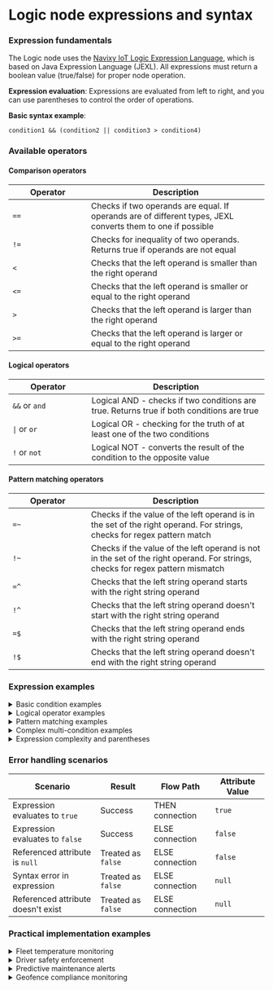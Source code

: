 # Logic node expressions and syntax

### Expression fundamentals

The Logic node uses the [Navixy IoT Logic Expression Language](https://app.gitbook.com/s/tx3J5BxnWyPV0nP2xr0z/technologies/navixy-iot-logic-expression-language), which is based on Java Expression Language (JEXL). All expressions must return a boolean value (true/false) for proper node operation.

**Expression evaluation**: Expressions are evaluated from left to right, and you can use parentheses to control the order of operations.

**Basic syntax example**:

```
condition1 && (condition2 || condition3 > condition4)
```

### Available operators

#### Comparison operators

<table><thead><tr><th width="138.54547119140625">Operator</th><th>Description</th></tr></thead><tbody><tr><td><code>==</code></td><td>Checks if two operands are equal. If operands are of different types, JEXL converts them to one if possible</td></tr><tr><td><code>!=</code></td><td>Checks for inequality of two operands. Returns true if operands are not equal</td></tr><tr><td><code>&#x3C;</code></td><td>Checks that the left operand is smaller than the right operand</td></tr><tr><td><code>&#x3C;=</code></td><td>Checks that the left operand is smaller or equal to the right operand</td></tr><tr><td><code>></code></td><td>Checks that the left operand is larger than the right operand</td></tr><tr><td><code>>=</code></td><td>Checks that the left operand is larger or equal to the right operand</td></tr></tbody></table>

#### Logical operators

<table><thead><tr><th width="139.45458984375">Operator</th><th>Description</th></tr></thead><tbody><tr><td><code>&#x26;&#x26;</code> or <code>and</code></td><td>Logical AND - checks if two conditions are true. Returns true if both conditions are true</td></tr><tr><td><code>|</code> or <code>or</code></td><td>Logical OR - checking for the truth of at least one of the two conditions</td></tr><tr><td><code>!</code> or <code>not</code></td><td>Logical NOT - converts the result of the condition to the opposite value</td></tr></tbody></table>

#### Pattern matching operators

<table><thead><tr><th width="138.54547119140625">Operator</th><th>Description</th></tr></thead><tbody><tr><td><code>=~</code></td><td>Checks if the value of the left operand is in the set of the right operand. For strings, checks for regex pattern match</td></tr><tr><td><code>!~</code></td><td>Checks if the value of the left operand is not in the set of the right operand. For strings, checks for regex pattern mismatch</td></tr><tr><td><code>=^</code></td><td>Checks that the left string operand starts with the right string operand</td></tr><tr><td><code>!^</code></td><td>Checks that the left string operand doesn't start with the right string operand</td></tr><tr><td><code>=$</code></td><td>Checks that the left string operand ends with the right string operand</td></tr><tr><td><code>!$</code></td><td>Checks that the left string operand doesn't end with the right string operand</td></tr></tbody></table>

### Expression examples

<details>

<summary>Basic condition examples</summary>

**Equality checks**:

```
value('lock_state', 0, 'valid') == 'sealed'
door_state_2 == 0
```

**Inequality checks**:

```
value('lock_state', 1, 'valid') != 'unknown'
avl_io_221 != null
```

**Numeric comparisons**:

```
value('humidity', 1, 'all') < 80
value('humidity', 1, 'all') <= 80
value('humidity', 0, 'valid') > 80
value('humidity', 0, 'valid') >= 80
```

**Temperature monitoring**:

```
value('temperature', 0, 'valid') > 75
```

This expression triggers when temperature exceeds 75 degrees, useful for overheating alerts.

**Speed violation detection**:

```
value('speed', 0, 'valid') > 80
```

This expression identifies when vehicles exceed 80 km/h speed limits.

**Device health monitoring**:

```
value('battery_voltage', 0, 'valid') < 11.5
```

This expression detects low battery conditions requiring maintenance attention.

**Fuel level alerts**:

```
value('fuel_level', 0, 'valid') < 20
```

This expression identifies when fuel levels drop below 20%, enabling proactive refueling.

</details>

<details>

<summary>Logical operator examples</summary>

**AND operations**:

```
value('temperature', 0, 'valid') > 15 && value('humidity', 0, 'valid') > 80
value('temperature', 0, 'valid') > 15 and value('humidity', 0, 'valid') > 80
```

**OR operations**:

```
temperature < 10 || humidity > 80
temperature < 10 or humidity > 80
```

**NOT operations**:

```
!condition
not condition
```

</details>

<details>

<summary>Pattern matching examples</summary>

**Set membership**:

```
value('lock_state', 0, 'valid') =~ ['locked','unlocked']
value('driver_name', 0, 'valid') !~ ['John', 'Steve']
```

**String pattern matching**:

```
driver_id =^ 'cc6f8216'
driver_id !^ 'cc6f8216'
value('engine_hours', 0, 'valid') =$ '1000'
value('driver_id', 0, 'valid') !$ '8b38851c3c68'
```

</details>

<details>

<summary>Complex multi-condition examples</summary>

**After-hours speeding alert**:

```
value('speed', 0, 'valid') > 60 && (value('current_hour', 0, 'valid') >= 18 || value('current_hour', 0, 'valid') <= 6)
```

This combines speed monitoring with time-based conditions for enhanced safety oversight during night shifts.

**Comprehensive device diagnostics**:

```
value('gps_satellites', 0, 'valid') >= 4 && value('battery_voltage', 0, 'valid') > 11.5 && value('signal_strength', 0, 'valid') > -80
```

This validates multiple device health parameters simultaneously to ensure reliable operation.

**Driver safety monitoring**:

```
value('harsh_braking', 0, 'valid') == true && value('driver_identified', 0, 'valid') == false
```

This identifies unsafe driving behavior when the driver isn't properly identified in the system.

**Equipment maintenance scheduling**:

```
value('engine_hours', 0, 'valid') > 250 && value('last_maintenance', 0, 'valid') > 30
```

This triggers maintenance alerts when engine hours exceed thresholds and maintenance is overdue.

**Temperature range compliance**:

```
value('cargo_temperature', 0, 'valid') < -18 || value('cargo_temperature', 0, 'valid') > 4
```

This detects when refrigerated cargo temperatures fall outside the acceptable range.

</details>

<details>

<summary>Expression complexity and parentheses</summary>

You can create complex expressions by combining multiple conditions with parentheses to control evaluation order:

**Complex safety validation**:

```
!driver_identified && (vibration_active || speed > 3)
```

**Multi-parameter equipment check**:

{% code overflow="wrap" %}
```
(value('oil_pressure', 0, 'valid') < 20 || value('coolant_temp', 0, 'valid') > 95) && value('engine_running', 0, 'valid') == true
```
{% endcode %}

</details>

### Error handling scenarios

| Scenario                           | Result             | Flow Path       | Attribute Value |
| ---------------------------------- | ------------------ | --------------- | --------------- |
| Expression evaluates to `true`     | Success            | THEN connection | `true`          |
| Expression evaluates to `false`    | Success            | ELSE connection | `false`         |
| Referenced attribute is `null`     | Treated as `false` | ELSE connection | `false`         |
| Syntax error in expression         | Treated as `false` | ELSE connection | `null`          |
| Referenced attribute doesn't exist | Treated as `false` | ELSE connection | `null`          |

### Practical implementation examples

<details>

<summary>Fleet temperature monitoring</summary>

**Business requirement**: Monitor refrigerated vehicles to ensure cargo temperature compliance

```
value('cargo_temperature', 0, 'valid') > 4 || value('cargo_temperature', 0, 'valid') < -18
```

* **THEN path**: Send immediate alerts to dispatch, log compliance violations, trigger corrective actions
* **ELSE path**: Continue normal processing for compliant temperatures, update status dashboards

</details>

<details>

<summary>Driver safety enforcement</summary>

**Business requirement**: Identify unsafe driving patterns during active shift hours

```
value('harsh_acceleration', 0, 'valid') == true && value('shift_active', 0, 'valid') == true
```

* **THEN path**: Generate driver coaching reports, send safety notifications, log incidents
* **ELSE path**: Process normal driving behavior data, update performance metrics

</details>

<details>

<summary>Predictive maintenance alerts</summary>

**Business requirement**: Detect potential equipment failures before they occur

```
value('engine_temperature', 0, 'valid') > 95 && value('oil_pressure', 0, 'valid') < 30
```

* **THEN path**: Schedule maintenance appointments, send technician alerts, log diagnostic data
* **ELSE path**: Continue routine monitoring, update equipment health dashboards

</details>

<details>

<summary>Geofence compliance monitoring</summary>

**Business requirement**: Ensure vehicles operate within authorized areas during business hours

```
(value('latitude', 0, 'valid') < 40.7489 || value('latitude', 0, 'valid') > 40.7589) && value('business_hours', 0, 'valid') == true
```

* **THEN path**: Generate unauthorized location alerts, notify security, log violations
* **ELSE path**: Continue normal operations logging, update location tracking

</details>
